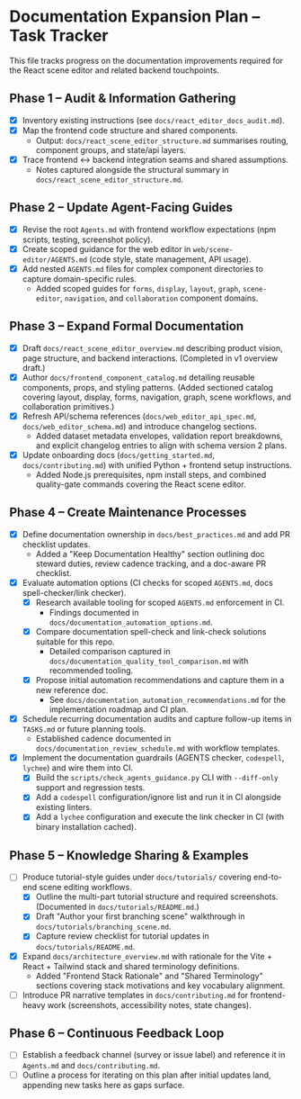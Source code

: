 # Documentation Expansion Plan – Task Tracker

This file tracks progress on the documentation improvements required for the React scene editor and related backend touchpoints.

## Phase 1 – Audit & Information Gathering
- [x] Inventory existing instructions (see `docs/react_editor_docs_audit.md`).
- [x] Map the frontend code structure and shared components.
  - Output: `docs/react_scene_editor_structure.md` summarises routing, component groups, and state/api layers.
- [x] Trace frontend ↔ backend integration seams and shared assumptions.
  - Notes captured alongside the structural summary in `docs/react_scene_editor_structure.md`.

## Phase 2 – Update Agent-Facing Guides
- [x] Revise the root `Agents.md` with frontend workflow expectations (npm scripts, testing, screenshot policy).
- [x] Create scoped guidance for the web editor in `web/scene-editor/AGENTS.md` (code style, state management, API usage).
- [x] Add nested `AGENTS.md` files for complex component directories to capture domain-specific rules.
  - Added scoped guides for `forms`, `display`, `layout`, `graph`, `scene-editor`, `navigation`, and `collaboration` component domains.

## Phase 3 – Expand Formal Documentation
- [x] Draft `docs/react_scene_editor_overview.md` describing product vision, page structure, and backend interactions. (Completed in v1 overview draft.)
- [x] Author `docs/frontend_component_catalog.md` detailing reusable components, props, and styling patterns. (Added sectioned catalog covering layout, display, forms, navigation, graph, scene workflows, and collaboration primitives.)
- [x] Refresh API/schema references (`docs/web_editor_api_spec.md`, `docs/web_editor_schema.md`) and introduce changelog sections.
  - Added dataset metadata envelopes, validation report breakdowns, and explicit changelog entries to align with schema version 2 plans.
- [x] Update onboarding docs (`docs/getting_started.md`, `docs/contributing.md`) with unified Python + frontend setup instructions.
  - Added Node.js prerequisites, npm install steps, and combined quality-gate commands covering the React scene editor.

## Phase 4 – Create Maintenance Processes
- [x] Define documentation ownership in `docs/best_practices.md` and add PR checklist updates.
  - Added a "Keep Documentation Healthy" section outlining doc steward duties, review cadence tracking, and a doc-aware PR checklist.
- [x] Evaluate automation options (CI checks for scoped `AGENTS.md`, docs spell-checker/link checker).
  - [x] Research available tooling for scoped `AGENTS.md` enforcement in CI.
    - Findings documented in `docs/documentation_automation_options.md`.
  - [x] Compare documentation spell-check and link-check solutions suitable for this repo.
    - Detailed comparison captured in `docs/documentation_quality_tool_comparison.md` with recommended tooling.
  - [x] Propose initial automation recommendations and capture them in a new reference doc.
    - See `docs/documentation_automation_recommendations.md` for the implementation roadmap and CI plan.
- [x] Schedule recurring documentation audits and capture follow-up items in `TASKS.md` or future planning tools.
  - Established cadence documented in `docs/documentation_review_schedule.md` with workflow templates.
- [x] Implement the documentation guardrails (AGENTS checker, `codespell`, `lychee`) and wire them into CI.
  - [x] Build the `scripts/check_agents_guidance.py` CLI with `--diff-only` support and regression tests.
  - [x] Add a `codespell` configuration/ignore list and run it in CI alongside existing linters.
  - [x] Add a `lychee` configuration and execute the link checker in CI (with binary installation cached).

## Phase 5 – Knowledge Sharing & Examples
- [ ] Produce tutorial-style guides under `docs/tutorials/` covering end-to-end scene editing workflows.
  - [x] Outline the multi-part tutorial structure and required screenshots. (Documented in `docs/tutorials/README.md`.)
  - [x] Draft "Author your first branching scene" walkthrough in `docs/tutorials/branching_scene.md`.
  - [x] Capture review checklist for tutorial updates in `docs/tutorials/README.md`.
- [x] Expand `docs/architecture_overview.md` with rationale for the Vite + React + Tailwind stack and shared terminology definitions.
  - Added "Frontend Stack Rationale" and "Shared Terminology" sections covering stack motivations and key vocabulary alignment.
- [ ] Introduce PR narrative templates in `docs/contributing.md` for frontend-heavy work (screenshots, accessibility notes, state changes).

## Phase 6 – Continuous Feedback Loop
- [ ] Establish a feedback channel (survey or issue label) and reference it in `Agents.md` and `docs/contributing.md`.
- [ ] Outline a process for iterating on this plan after initial updates land, appending new tasks here as gaps surface.
